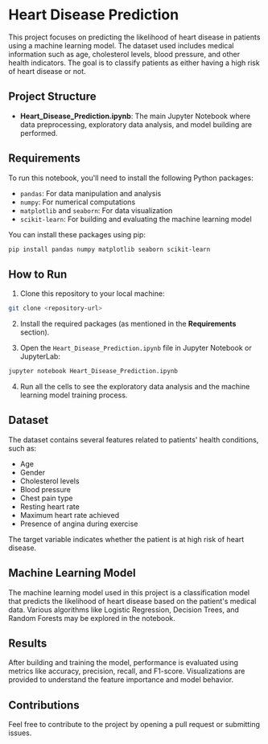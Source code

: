 
# Heart Disease Prediction

This project focuses on predicting the likelihood of heart disease in patients using a machine learning model. The dataset used includes medical information such as age, cholesterol levels, blood pressure, and other health indicators. The goal is to classify patients as either having a high risk of heart disease or not.

## Project Structure

- **Heart_Disease_Prediction.ipynb**: The main Jupyter Notebook where data preprocessing, exploratory data analysis, and model building are performed.

## Requirements

To run this notebook, you'll need to install the following Python packages:

- `pandas`: For data manipulation and analysis
- `numpy`: For numerical computations
- `matplotlib` and `seaborn`: For data visualization
- `scikit-learn`: For building and evaluating the machine learning model

You can install these packages using pip:

```bash
pip install pandas numpy matplotlib seaborn scikit-learn
```

## How to Run

1. Clone this repository to your local machine:

```bash
git clone <repository-url>
```

2. Install the required packages (as mentioned in the **Requirements** section).

3. Open the `Heart_Disease_Prediction.ipynb` file in Jupyter Notebook or JupyterLab:

```bash
jupyter notebook Heart_Disease_Prediction.ipynb
```

4. Run all the cells to see the exploratory data analysis and the machine learning model training process.

## Dataset

The dataset contains several features related to patients' health conditions, such as:

- Age
- Gender
- Cholesterol levels
- Blood pressure
- Chest pain type
- Resting heart rate
- Maximum heart rate achieved
- Presence of angina during exercise

The target variable indicates whether the patient is at high risk of heart disease.

## Machine Learning Model

The machine learning model used in this project is a classification model that predicts the likelihood of heart disease based on the patient's medical data. Various algorithms like Logistic Regression, Decision Trees, and Random Forests may be explored in the notebook.

## Results

After building and training the model, performance is evaluated using metrics like accuracy, precision, recall, and F1-score. Visualizations are provided to understand the feature importance and model behavior.

## Contributions

Feel free to contribute to the project by opening a pull request or submitting issues.

